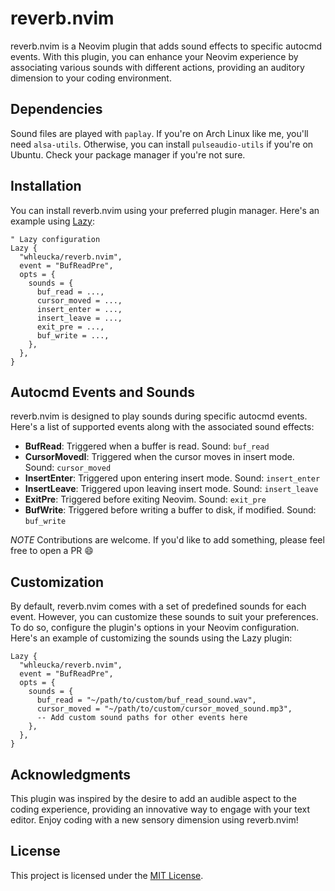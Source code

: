# reverb.nvim

reverb.nvim is a Neovim plugin that adds sound effects to specific autocmd events. With this plugin, you can enhance your Neovim experience by associating various sounds with different actions, providing an auditory dimension to your coding environment.

## Dependencies

Sound files are played with `paplay`. If you're on Arch Linux like me, you'll need `alsa-utils`. Otherwise, you can install `pulseaudio-utils` if you're on Ubuntu. Check your package manager if you're not sure.

## Installation

You can install reverb.nvim using your preferred plugin manager. Here's an example using [Lazy](https://github.com/folke/lazy.nvim):

```vim
" Lazy configuration
Lazy {
  "whleucka/reverb.nvim",
  event = "BufReadPre",
  opts = {
    sounds = {
      buf_read = ...,
      cursor_moved = ...,
      insert_enter = ...,
      insert_leave = ...,
      exit_pre = ...,
      buf_write = ...,
    },
  },
}
```

## Autocmd Events and Sounds

reverb.nvim is designed to play sounds during specific autocmd events. Here's a list of supported events along with the associated sound effects:

- **BufRead**: Triggered when a buffer is read. Sound: `buf_read`
- **CursorMovedI**: Triggered when the cursor moves in insert mode. Sound: `cursor_moved`
- **InsertEnter**: Triggered upon entering insert mode. Sound: `insert_enter`
- **InsertLeave**: Triggered upon leaving insert mode. Sound: `insert_leave`
- **ExitPre**: Triggered before exiting Neovim. Sound: `exit_pre`
- **BufWrite**: Triggered before writing a buffer to disk, if modified. Sound: `buf_write`

*NOTE* Contributions are welcome. If you'd like to add something, please feel free to open a PR 😄

## Customization

By default, reverb.nvim comes with a set of predefined sounds for each event. However, you can customize these sounds to suit your preferences. To do so, configure the plugin's options in your Neovim configuration. Here's an example of customizing the sounds using the Lazy plugin:

```vim
Lazy {
  "whleucka/reverb.nvim",
  event = "BufReadPre",
  opts = {
    sounds = {
      buf_read = "~/path/to/custom/buf_read_sound.wav",
      cursor_moved = "~/path/to/custom/cursor_moved_sound.mp3",
      -- Add custom sound paths for other events here
    },
  },
}
```

## Acknowledgments

This plugin was inspired by the desire to add an audible aspect to the coding experience, providing an innovative way to engage with your text editor. Enjoy coding with a new sensory dimension using reverb.nvim!

## License

This project is licensed under the [MIT License](LICENSE).
